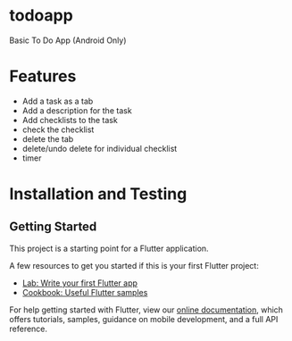 # todoapp

Basic To Do App (Android Only)

# Features
- Add a task as a tab
- Add a description for the task
- Add checklists to the task
- check the checklist
- delete the tab
- delete/undo delete for individual checklist
- timer

# Installation and Testing

## Getting Started

This project is a starting point for a Flutter application.

A few resources to get you started if this is your first Flutter project:

- [Lab: Write your first Flutter app](https://flutter.dev/docs/get-started/codelab)
- [Cookbook: Useful Flutter samples](https://flutter.dev/docs/cookbook)

For help getting started with Flutter, view our
[online documentation](https://flutter.dev/docs), which offers tutorials,
samples, guidance on mobile development, and a full API reference.
